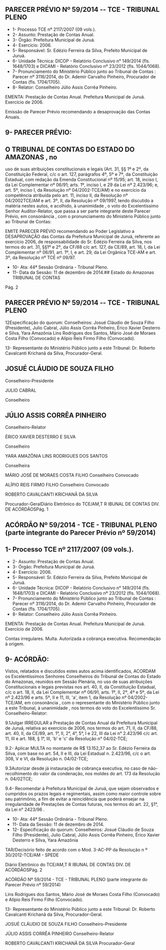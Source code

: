
## PARECER PRÉVIO Nº 59/2014 -- TCE - TRIBUNAL PLENO

- 1- Processo TCE nº 2117/2007 (09 vols.).
- 2- Assunto: Prestação de Contas Anual.
- 3- Órgão: Prefeitura Municipal de Juruá.
- 4- Exercício: 2006.
- 5- Responsável: Sr. Edézio Ferreira da Silva, Prefeito Municipal de Juruá.
- 6-  Unidade  Técnica: DICOP  -  Relatório  Conclusivo  n°  149/2014  (fls.  1648/1703)  e DICAMI - Relatório Conclusivo nº 23/2012 (fls. 1044/1068).
- 7-  Pronunciamento  do Ministério  Público  junto  ao Tribunal  de  Contas :  Parecer  nº 3116/2014, do Dr. Ademir Carvalho Pinheiro, Procurador de Contas (fls. 1704/1705).
- 8- Relator: Conselheiro Júlio Assis Corrêa Pinheiro.

EMENTA: Prestação  de  Contas  Anual.  Prefeitura Municipal de Juruá. Exercício de 2006.

Emissão de Parecer Prévio recomendando a desaprovação das Contas Anuais.

## 9- PARECER PRÉVIO:

## O TRIBUNAL DE CONTAS DO ESTADO DO AMAZONAS ,  no

uso  de  suas  atribuições  constitucionais  e  legais  (Art.  31,  §§  1º  e  2º,  da  Constituição Federal, c/c o art. 127, parágrafos 4º, 5º e 7º, da Constituição Estadual, com redação da Emenda Constitucional nº 15/95; art. 18, inciso I, da Lei Complementar nº 06/91; arts. 1º, inciso I, e 29 da Lei nº 2.423/96; e, art. 5º, inciso I, da Resolução nº 04/2002-TCE/AM) e no exercício da competência atribuída pelo art. 11, inciso II, da Resolução nº 04/2002TCE/AM e art. 3º, II, da Resolução nº 09/1997, tendo discutido a matéria nestes autos, e acolhido, à unanimidade , o voto do Excelentíssimo Senhor Auditor-Relator, que passa a ser parte integrante deste Parecer Prévio, em consonância ,  com o pronunciamento do Ministério Público junto ao Tribunal de Contas:

EMITE PARECER  PRÉVIO recomendando ao Poder Legislativo a DESAPROVAÇÃO das Contas da Prefeitura  Municipal de Juruá, referente  ao exercício 2006, de responsabilidade do Sr. Edézio Ferreira da Silva, nos termos do art. 31, §§1º e 2º, da CF/88 c/c art. 127, da CE/89, art. 18, I, da Lei Complementar nº 06/91, art. 1º, I, e art. 29, da Lei Orgânica TCE-AM e art. 3º, da Resolução nº TCE nº 09/97.

- 10- Ata: 44ª Sessão Ordinária - Tribunal Pleno.
- 11- Data da Sessão: 11 de dezembro de 2014.## Estado do Amazonas TRIBUNAL DE CONTAS

Pág. 2

## PARECER PRÉVIO Nº 59/2014 -- TCE - TRIBUNAL PLENO

12Especificação do quorum: Conselheiros: Josué Cláudio de Souza Filho (Presidente), Julio Cabral, Júlio Assis Corrêa Pinheiro, Érico Xavier Desterro e Silva, Yara Amazônia Lins Rodrigues dos Santos, Mário José de Moraes Costa Filho (Convocado) e Alípio Reis Firmo Filho (Convocado).

13- Representante do Ministério Público junto a este Tribunal: Dr. Roberto Cavalcanti Krichanã da Silva, Procurador-Geral.

## JOSUÉ CLÁUDIO DE SOUZA FILHO

Conselheiro-Presidente

JULIO CABRAL

Conselheiro

## JÚLIO ASSIS CORRÊA PINHEIRO

Conselheiro-Relator

ÉRICO XAVIER DESTERRO E SILVA

Conselheiro

YARA AMAZÔNIA LINS RODRIGUES DOS SANTOS

Conselheira

MÁRIO JOSÉ DE MORAES COSTA FILHO Conselheiro Convocado

ALÍPIO REIS FIRMO FILHO Conselheiro Convocado

ROBERTO CAVALCANTI KRICHANÃ DA SILVA

Procurador-GeralDiário Eletrônico do TCE/AM,T R IBUNAL DE CONTAS DIV. DE ACÓRDÃOSPág. 1

## ACÓRDÃO Nº 59/2014 - TCE - TRIBUNAL PLENO (parte integrante do Parecer Prévio nº 59/2014)

## 1- Processo TCE nº 2117/2007 (09 vols.).

- 2- Assunto: Prestação de Contas Anual.
- 3- Órgão: Prefeitura Municipal de Juruá.
- 4- Exercício: 2006.
- 5- Responsável: Sr. Edézio Ferreira da Silva, Prefeito Municipal de Juruá.
- 6-  Unidade  Técnica: DICOP  -  Relatório  Conclusivo  n°  149/2014  (fls.  1648/1703)  e DICAMI - Relatório Conclusivo nº 23/2012 (fls. 1044/1068).
- 7-  Pronunciamento  do  Ministério  Público  junto  ao Tribunal  de Contas :  Parecer  nº 3116/2014, do Dr. Ademir Carvalho Pinheiro, Procurador de Contas (fls. 1704/1705).
- 8- Relator: Conselheiro Júlio Assis Corrêa Pinheiro.

EMENTA: Prestação de Contas Anual. Prefeitura Municipal de Juruá. Exercício de 2006.

Contas irregulares. Multa. Autorizada a cobrança executiva. Recomendação à origem.

## 9- ACÓRDÃO:

Vistos, relatados e  discutidos estes autos acima identificados,  ACORDAM os Excelentíssimos  Senhores  Conselheiros  do  Tribunal  de  Contas  do  Estado  do Amazonas,  reunidos  em Sessão  Plenária,  no  uso  de suas  atribuições Constitucionais  e legais  previstas  nos  art.  40,  II, da  Constituição  Estadual,  c/c  o  art.  18,  II,  da Lei Complementar nº 06/91, arts. 1º, II, 2º, 4º e 5º, da Lei nº 2.423/96 e arts. 5º, II e 11, III, 'a', item  1,  da  Resolução  nº  04/2002-TCE/AM, em  consonância ,  com  o  representante  do Ministério Público junto a este Tribunal, à unanimidade , nos  termos  do  voto do Excelentíssimo Sr. Conselheiro-Relator:

9.1Julgar IRREGULAR a  Prestação  de  Contas  Anual  da  Prefeitura Municipal de Juruá, relativa ao exercício de 2006, nos termos do art. 71, II, da CF/88, art. 40, II, da CE/89, art. 1°, II, 2°, 4°, 5°, I e 22, III da Lei n° 2.423/96 c/c art. 11, III e art. 188, § 1°, III, 'b' e 'c' da Resolução n° 04/02-TCE;

9.2-  Aplicar MULTA no montante de R$ 13.152,37 ao Sr. Edézio Ferreira da Silva, com base no art. 54, II e III, da Lei Estadual n. 2.423/96, c/c o art. 308, V e VI, da Resolução n. 04/02-TCE;

9.3Autorizar desde  já  instauração  de cobrança  executiva,  no  caso  de não-recolhimento do valor da condenação, nos moldes do art. 173 da Resolução n. 04/02TCE;

9.4- Recomendar à Prefeitura Municipal de Juruá, que sejam observados e cumpridos  os  prazos  legais e regimentais, assim  como  maior  controle  sobre  seu patrimônio,  a  fim  de  evitar  a  reincidência  que  poderá  ensejar  na  irregularidade de Prestações de Contas futuras, nos termos do art. 22, §1°, da Lei n° 2423/96 .

- 10- Ata: 44ª Sessão Ordinária - Tribunal Pleno.
- 11- Data da Sessão: 11 de dezembro de 2014.
- 12- Especificação do quorum: Conselheiros: Josué Cláudio de Souza Filho (Presidente), Julio Cabral,  Júlio  Assis Corrêa Pinheiro, Érico  Xavier Desterro e Silva,  Yara Amazônia

TAR/Decisório feito de acordo com o Mod. 3-AC-PP da Resolução n º 30/2012-TCE/AM - SPEDE

Diário Eletrônico do TCE/AM,T R IBUNAL DE CONTAS DIV. DE ACÓRDÃOSPág. 2

ACÓRDÃO Nº 59/2014 - TCE - TRIBUNAL PLENO (parte integrante do Parecer Prévio nº 59/2014)

Lins Rodrigues dos Santos, Mário José de Moraes Costa Filho (Convocado) e Alípio Reis Firmo Filho (Convocado).

13- Representante do Ministério Público junto a este Tribunal: Dr. Roberto Cavalcanti Krichanã da Silva, Procurador-Geral.

JOSUÉ CLÁUDIO DE SOUZA FILHO Conselheiro-Presidente

JÚLIO ASSIS CORRÊA PINHEIRO Conselheiro-Relator

ROBERTO CAVALCANTI KRICHANÃ DA SILVA Procurador-Geral